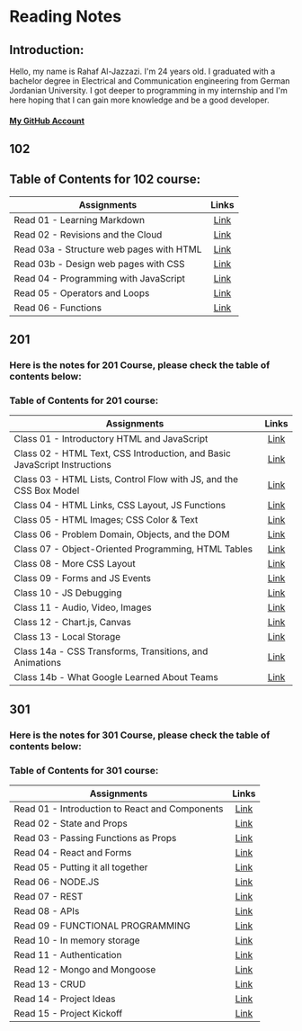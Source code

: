 # Reading Notes
## Introduction:
Hello, my name is Rahaf Al-Jazzazi. I'm 24 years old. I graduated with a bachelor degree in Electrical and Communication engineering from German Jordanian University. I got deeper to programming in my internship and I'm here hoping that I can gain more knowledge and be a good developer.
#### [My GitHub Account](https://github.com/RahafJ96) 

## 102


## Table of Contents for 102 course:

| Assignments   | Links         |
| ------------- |:-------------:|
| Read 01 - Learning Markdown       | [Link](102/read01.md) | 
| Read 02 - Revisions and the Cloud    | [Link](102/read02.md)    |
| Read 03a - Structure web pages with HTML       | [Link](102/read03a.md) | 
| Read 03b - Design web pages with CSS	     | [Link](102/read03b.md)    |
| Read 04 - Programming with JavaScript | [Link](102/read04.md)|
| Read 05 - Operators and Loops | [Link](102/read05.md)|
| Read 06 - Functions | [Link](102/read06.md)|


## 201

### Here is the notes for 201 Course, please check the table of contents below:

### **Table of Contents for 201 course:**

| Assignments   | Links         |
| ------------- |:-------------:|
| Class 01 - Introductory HTML and JavaScript | [Link](201/class01.md)| 
| Class 02 - HTML Text, CSS Introduction, and Basic JavaScript Instructions | [Link](201/class02.md)|
| Class 03 - HTML Lists, Control Flow with JS, and the CSS Box Model | [Link](201/class03.md)| 
| Class 04 - HTML Links, CSS Layout, JS Functions | [Link](201/class04.md)|
| Class 05 - HTML Images; CSS Color & Text | [Link](201/class05.md)|
| Class 06 - Problem Domain, Objects, and the DOM | [Link](201/class06.md)|
| Class 07 - Object-Oriented Programming, HTML Tables| [Link](201/class07.md)| 
| Class 08 - More CSS Layout| [Link](201/class08.md)|
| Class 09 - Forms and JS Events| [Link](201/class09.md)| 
| Class 10 - JS Debugging| [Link](201/class10.md)|
| Class 11 - Audio, Video, Images | [Link](201/class11.md)|
| Class 12 - Chart.js, Canvas | [Link](201/class12.md)|
| Class 13 - Local Storage | [Link](201/class13.md)|
| Class 14a - CSS Transforms, Transitions, and Animations | [Link](201/class14a.md)|
| Class 14b - What Google Learned About Teams| [Link](201/class14b.md)|



## 301

### Here is the notes for 301 Course, please check the table of contents below:

### **Table of Contents for 301 course:**

| Assignments   | Links         |
| ------------- |:-------------:|
| Read 01 - Introduction to React and Components       | [Link](301/read01.md) | 
| Read 02 - State and Props   | [Link](301/read02.md)    |
| Read 03 - Passing Functions as Props     | [Link](301/read03.md) | 
| Read 04 - React and Forms     | [Link](301/read04.md)    |
| Read 05 - Putting it all together | [Link](301/read05.md)|
| Read 06 - NODE.JS | [Link](301/read06.md)|
| Read 07 - REST | [Link](301/read07.md)|
| Read 08 - APIs    | [Link](301/read08.md) | 
| Read 09 - FUNCTIONAL PROGRAMMING  | [Link](301/read09.md)    |
| Read 10 - In memory storage      | [Link](301/read10.md) | 
| Read 11 - Authentication    | [Link](301/read011.md)    |
| Read 12 - Mongo and Mongoose | [Link](301/read12.md)|
| Read 13 - CRUD| [Link](301/read13.md)|
| Read 14 - Project Ideas | [Link](301/read14.md)|
| Read 15 - Project Kickoff | [Link](301/read15.md)|
